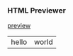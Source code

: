 ### HTML Previewer 

<html>
<body>
<p><a href="javascript(function()%7Blink%20%3D%20window.location.href%20%3Bpreview%20%3D%20%22https%3A%2F%2Fhtmlpreview.github.io%2F%3F%22%2Blink%3Bwindow.open(preview%2C%20%22_blank%22)%7D)()">preview</a>
</p>
<body>
<html>

<table>
	<tr>
		<td>hello</td>
	<td>world</tr>
	</tr>
</table>
